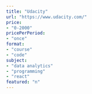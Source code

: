 ```yaml
---
title: "Udacity"
url: "https://www.udacity.com/"
price: 
- "0-2000"
pricePerPeriod: 
- "once"
format: 
- "course"
- "code"
subject: 
- "data analytics"
- "programming"
- "react"
featured: "n"
---
```

